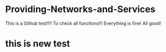 # Providing-Networks-and-Services
This is a Github test!!!!
To check all functions!!!
Everything is fine! 
All good!

# this is new test